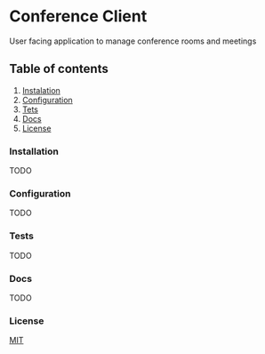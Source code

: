 # Conference Client

User facing application to manage conference rooms and meetings

## Table of contents

1. [Instalation](#installation)
2. [Configuration](#configuration)
3. [Tets](#tests)
4. [Docs](#docs)
5. [License](#license)

### Installation

TODO

### Configuration

TODO

### Tests

TODO

### Docs

TODO

### License

[MIT](https://github.com/ksquareincmx/conference-client/blob/master/LICENSE)
